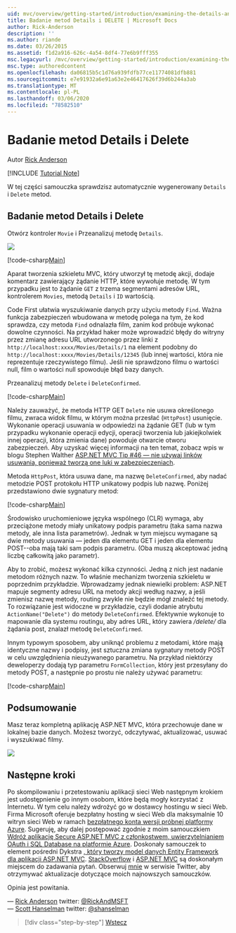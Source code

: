```yaml
---
uid: mvc/overview/getting-started/introduction/examining-the-details-and-delete-methods
title: Badanie metod Details i DELETE | Microsoft Docs
author: Rick-Anderson
description: ''
ms.author: riande
ms.date: 03/26/2015
ms.assetid: f1d2a916-626c-4a54-8df4-77e6b9fff355
msc.legacyurl: /mvc/overview/getting-started/introduction/examining-the-details-and-delete-methods
msc.type: authoredcontent
ms.openlocfilehash: da06815b5c1d76a939fdfb77ce11774081dfb881
ms.sourcegitcommit: e7e91932a6e91a63e2e46417626f39d6b244a3ab
ms.translationtype: MT
ms.contentlocale: pl-PL
ms.lasthandoff: 03/06/2020
ms.locfileid: "78582510"
---
```

# <a name="examining-the-details-and-delete-methods"></a>Badanie metod Details i Delete

Autor [Rick Anderson](https://twitter.com/RickAndMSFT)

[!INCLUDE [Tutorial Note](index.md)]

W tej części samouczka sprawdzisz automatycznie wygenerowany `Details` i `Delete` metod.

## <a name="examining-the-details-and-delete-methods"></a>Badanie metod Details i Delete

Otwórz kontroler `Movie` i Przeanalizuj metodę `Details`.

![](examining-the-details-and-delete-methods/_static/image1.png)

[!code-csharp[Main](examining-the-details-and-delete-methods/samples/sample1.cs)]

Aparat tworzenia szkieletu MVC, który utworzył tę metodę akcji, dodaje komentarz zawierający żądanie HTTP, które wywołuje metodę. W tym przypadku jest to żądanie `GET` z trzema segmentami adresów URL, kontrolerem `Movies`, metodą `Details` i `ID` wartością.

Code First ułatwia wyszukiwanie danych przy użyciu metody `Find`. Ważna funkcja zabezpieczeń wbudowana w metodę polega na tym, że kod sprawdza, czy metoda `Find` odnalazła film, zanim kod próbuje wykonać dowolne czynności. Na przykład haker może wprowadzić błędy do witryny przez zmianę adresu URL utworzonego przez linki z `http://localhost:xxxx/Movies/Details/1` na element podobny do `http://localhost:xxxx/Movies/Details/12345` (lub innej wartości, która nie reprezentuje rzeczywistego filmu). Jeśli nie sprawdzono filmu o wartości null, film o wartości null spowoduje błąd bazy danych.

Przeanalizuj metody `Delete` i `DeleteConfirmed`.

[!code-csharp[Main](examining-the-details-and-delete-methods/samples/sample2.cs?highlight=17)]

Należy zauważyć, że metoda HTTP GET `Delete` nie usuwa określonego filmu, zwraca widok filmu, w którym można przesłać (`HttpPost`) usunięcie. Wykonanie operacji usuwania w odpowiedzi na żądanie GET (lub w tym przypadku wykonanie operacji edycji, operacji tworzenia lub jakiejkolwiek innej operacji, która zmienia dane) powoduje otwarcie otworu zabezpieczeń. Aby uzyskać więcej informacji na ten temat, zobacz wpis w blogu Stephen Walther [ASP.NET MVC Tip #46 — nie używaj linków usuwania, ponieważ tworzą one luki w zabezpieczeniach](http://stephenwalther.com/blog/archive/2009/01/21/asp.net-mvc-tip-46-ndash-donrsquot-use-delete-links-because.aspx).

Metoda `HttpPost`, która usuwa dane, ma nazwę `DeleteConfirmed`, aby nadać metodzie POST protokołu HTTP unikatowy podpis lub nazwę. Poniżej przedstawiono dwie sygnatury metod:

[!code-csharp[Main](examining-the-details-and-delete-methods/samples/sample3.cs)]

Środowisko uruchomieniowe języka wspólnego (CLR) wymaga, aby przeciążone metody miały unikatowy podpis parametru (taka sama nazwa metody, ale inna lista parametrów). Jednak w tym miejscu wymagane są dwie metody usuwania — jeden dla elementu GET i jeden dla elementu POST--oba mają taki sam podpis parametru. (Oba muszą akceptować jedną liczbę całkowitą jako parametr).

Aby to zrobić, możesz wykonać kilka czynności. Jedną z nich jest nadanie metodom różnych nazw. To właśnie mechanizm tworzenia szkieletu w poprzednim przykładzie. Wprowadzamy jednak niewielki problem: ASP.NET mapuje segmenty adresu URL na metody akcji według nazwy, a jeśli zmienisz nazwę metody, routing zwykle nie będzie mógł znaleźć tej metody. To rozwiązanie jest widoczne w przykładzie, czyli dodanie atrybutu `ActionName("Delete")` do metody `DeleteConfirmed`. Efektywnie wykonuje to mapowanie dla systemu routingu, aby adres URL, który zawiera */delete/* dla żądania post, znalazł metodę `DeleteConfirmed`.

Innym typowym sposobem, aby uniknąć problemu z metodami, które mają identyczne nazwy i podpisy, jest sztuczna zmiana sygnatury metody POST w celu uwzględnienia nieużywanego parametru. Na przykład niektórzy deweloperzy dodają typ parametru `FormCollection`, który jest przesyłany do metody POST, a następnie po prostu nie należy używać parametru:

[!code-csharp[Main](examining-the-details-and-delete-methods/samples/sample4.cs)]

## <a name="summary"></a>Podsumowanie

Masz teraz kompletną aplikację ASP.NET MVC, która przechowuje dane w lokalnej bazie danych. Możesz tworzyć, odczytywać, aktualizować, usuwać i wyszukiwać filmy.

![](examining-the-details-and-delete-methods/_static/image2.png)

## <a name="next-steps"></a>Następne kroki

Po skompilowaniu i przetestowaniu aplikacji sieci Web następnym krokiem jest udostępnienie go innym osobom, które będą mogły korzystać z Internetu. W tym celu należy wdrożyć go w dostawcy hostingu w sieci Web. Firma Microsoft oferuje bezpłatny hosting w sieci Web dla maksymalnie 10 witryn sieci Web w ramach [bezpłatnego konta wersji próbnej platformy Azure](https://www.windowsazure.com/pricing/free-trial/?WT.mc_id=A443DD604). Sugeruję, aby dalej postępować zgodnie z moim samouczkiem [Wdróż aplikację Secure ASP.NET MVC z członkostwem, uwierzytelnianiem OAuth i SQL Database na platformie Azure](https://docs.microsoft.com/aspnet/core/security/authorization/secure-data). Doskonały samouczek to element pośredni Dykstra [, który tworzy model danych Entity Framework dla aplikacji ASP.NET MVC](../getting-started-with-ef-using-mvc/creating-an-entity-framework-data-model-for-an-asp-net-mvc-application.md). [StackOverflow](http://stackoverflow.com/help) i [ASP.NET MVC](https://forums.asp.net/1146.aspx) są doskonałym miejscem do zadawania pytań. Obserwuj [mnie](https://twitter.com/RickAndMSFT) w serwisie Twitter, aby otrzymywać aktualizacje dotyczące moich najnowszych samouczków.

Opinia jest powitania.

— [Rick Anderson](https://blogs.msdn.com/rickAndy) twitter: [@RickAndMSFT](https://twitter.com/RickAndMSFT)  
— [Scott Hanselman](http://www.hanselman.com/blog/) twitter: [@shanselman](https://twitter.com/shanselman)

> [!div class="step-by-step"]
> [Wstecz](adding-validation.md)

